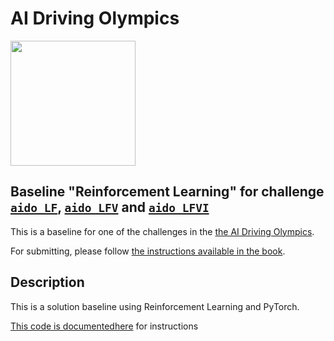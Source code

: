 <!-- do not modify - autogenerated -->
 
# AI Driving Olympics

<a href="http://aido.duckietown.org"><img width="200" src="https://www.duckietown.org/wp-content/uploads/2018/12/AIDO_no_text-e1544555660271.png"/></a>


## Baseline "Reinforcement Learning" for challenge [`aido_LF`][lf], [`aido_LFV`][lfv] and [`aido_LFVI`][lfvi]

This is a baseline for one of the challenges in the [the AI Driving Olympics](http://aido.duckietown.org/).

For submitting, please follow [the instructions available in the book][book].
 
[book]: https://docs.duckietown.org/daffy/AIDO/out/

[lf]: https://docs.duckietown.org/daffy/AIDO/out/challenge_LF.html

[lfv]: https://docs.duckietown.org/daffy/AIDO/out/challenge_LFV.html

[lfvi]: https://docs.duckietown.org/daffy/AIDO/out/challenge_LFVI.html

## Description

This is a solution baseline using Reinforcement Learning and PyTorch.

[This code is documentedhere](https://docs.duckietown.org/daffy/AIDO/out/embodied_rl.html) for instructions
